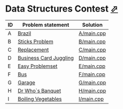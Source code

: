 # Data Structures Contest [⬀](https://www.e-olymp.com/en/contests/9571)




| ID | Problem statement                                                                 | Solution                 |
|----|-----------------------------------------------------------------------------------|--------------------------|
| A  | [Brazil](https://www.e-olymp.com/en/contests/9571/problems/83967)                 | [A/main.cpp](A/main.cpp) |
| B  | [Sticks Problem](https://www.e-olymp.com/en/contests/9571/problems/83968)         | [B/main.cpp](B/main.cpp) |
| C  | [Replacement](https://www.e-olymp.com/en/contests/9571/problems/83969)            | [C/main.cpp](C/main.cpp) |
| D  | [Business Card Juggling](https://www.e-olymp.com/en/contests/9571/problems/83970) | [D/main.cpp](D/main.cpp) |
| E  | [Easy Problemset](https://www.e-olymp.com/en/contests/9571/problems/83971)        | [E/main.cpp](E/main.cpp) |
| F  | [Bus](https://www.e-olymp.com/en/contests/9571/problems/83972)                    | [F/main.cpp](F/main.cpp) |
| G  | [Garage](https://www.e-olymp.com/en/contests/9571/problems/83973)                 | [G/main.cpp](G/main.cpp) |
| H  | [Dr Who`s Banquet](https://www.e-olymp.com/en/contests/9571/problems/83974)       | [H/main.cpp](H/main.cpp) |
| I  | [Boiling Vegetables](https://www.e-olymp.com/en/contests/9571/problems/83975)     | [I/main.cpp](I/main.cpp) |

